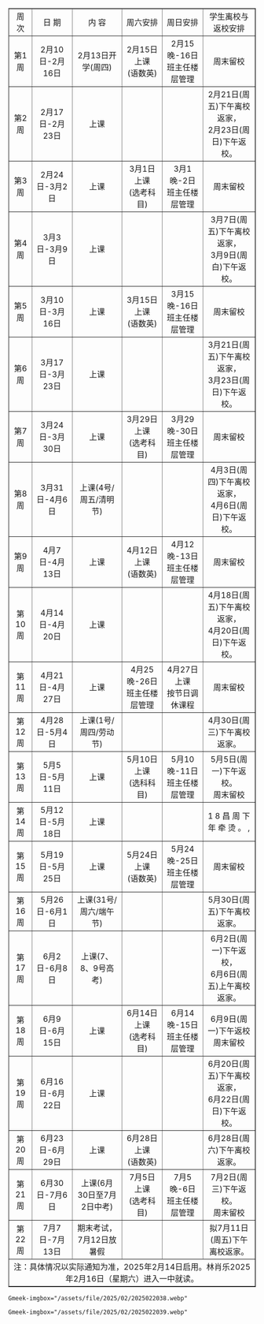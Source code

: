 <table border="1" style="border-collapse: collapse; text-align: center; width: 100%;">
<tbody>
<tr>
<td>
周次
</td>
<td>
日 期
</td>
<td>
内 容
</td>
<td>
周六安排
</td>
<td>
周日安排
</td>
<td>
学生离校与返校安排
</td>
</tr>
<tr>
<td>
第1周
</td>
<td>
2月10日-2月16日
</td>
<td>
2月13日开学(周四)
</td>
<td>
2月15日上课<br>
(语数英)
</td>
<td>
2月15晚-16日<br>
班主任楼层管理
</td>
<td>
周末留校
</td>
</tr>
<tr>
<td>
第2周
</td>
<td>
2月17日-2月23日
</td>
<td>
上课
</td>
<td>
</td>
<td>
</td>
<td>
2月21日(周五)下午离校返家，<br>
2月23日(周日)下午返校。
</td>
</tr>
<tr>
<td>
第3周
</td>
<td>
2月24日-3月2日
</td>
<td>
上课
</td>
<td>
3月1日上课<br>
(选考科目)
</td>
<td>
3月1晚-2日<br>
班主任楼层管理
</td>
<td>
周末留校
</td>
</tr>
<tr>
<td>
第4周
</td>
<td>
3月3日-3月9日
</td>
<td>
上课
</td>
<td>
</td>
<td>
</td>
<td>
3月7日(周五)下午离校返家，<br>
3月9日(周白)下午返校。
</td>
</tr>
<tr>
<td>
第5周
</td>
<td>
3月10日-3月16日
</td>
<td>
上课
</td>
<td>
3月15日上课<br>
(语数英)
</td>
<td>
3月15晚-16日<br>
班主任楼层管理
</td>
<td>
周末留校
</td>
</tr>
<tr>
<td>
第6周
</td>
<td>
3月17日-3月23日
</td>
<td>
上课
</td>
<td>
</td>
<td>
</td>
<td>
3月21日(周五)下午离校返家，<br>
3月23日(周日)下午返校。
</td>
</tr>
<tr>
<td>
第7周
</td>
<td>
3月24日-3月30日
</td>
<td>
上课
</td>
<td>
3月29日上课<br>
(选考科目)
</td>
<td>
3月29晚-30日<br>
班主任楼层管理
</td>
<td>
周末留校
</td>
</tr>
<tr>
<td>
第8周
</td>
<td>
3月31日-4月6日
</td>
<td>
上课(4号/周五/清明节)
</td>
<td>
</td>
<td>
</td>
<td>
4月3日(周四)下午离校返家，<br>
4月6日(周日)下午返校。
</td>
</tr>
<tr>
<td>
第9周
</td>
<td>
4月7日-4月13日
</td>
<td>
上课
</td>
<td>
4月12日上课<br>
(语数英)
</td>
<td>
4月12晚-13日<br>
班主任楼层管理
</td>
<td>
周末留校
</td>
</tr>
<tr>
<td>
第10周
</td>
<td>
4月14日-4月20日
</td>
<td>
上课
</td>
<td>
</td>
<td>
</td>
<td>
4月18日(周五)下午离校返家，<br>
4月20日(周日)下午返校。
</td>
</tr>
<tr>
<td>
第11周
</td>
<td>
4月21日-4月27日
</td>
<td>
上课
</td>
<td>
4月25晚-26日<br>
班主任楼层管理
</td>
<td>
4月27日上课<br>
按节日调休课程
</td>
<td>
周末留校
</td>
</tr>
<tr>
<td>
第12周
</td>
<td>
4月28日-5月4日
</td>
<td>
上课(1号/周四/劳动节)
</td>
<td>
</td>
<td>
</td>
<td>
4月30日(周三)下午离校返家。
</td>
</tr>
<tr>
<td>
第13周
</td>
<td>
5月5日-5月11日
</td>
<td>
上课
</td>
<td>
5月10日上课<br>
(选科科目)
</td>
<td>
5月10晚-11日<br>
班主任楼层管理
</td>
<td>
5月5日(周一)下午返校。<br>
周末留校
</td>
</tr>
<tr>
<td>
第14周
</td>
<td>
5月12日-5月18日
</td>
<td>
上课
</td>
<td>
</td>
<td>
</td>
<td>
1 8 昌 周 下 年 牵 烫 。 ,
</td>
</tr>
<tr>
<td>
第15周
</td>
<td>
5月19日-5月25日
</td>
<td>
上课
</td>
<td>
5月24日上课<br>
(语数英)
</td>
<td>
5月24晚-25日<br>
班主任楼层管理
</td>
<td>
周末留校
</td>
</tr>
<tr>
<td>
第16周
</td>
<td>
5月26日-6月1日
</td>
<td>
上课(31号/周六/端午节)
</td>
<td>
</td>
<td>
</td>
<td>
5月30日(周五)下午离校返家。
</td>
</tr>
<tr>
<td>
第17周
</td>
<td>
6月2日-6月8日
</td>
<td>
上课(7、8、9号高考)
</td>
<td>
</td>
<td>
</td>
<td>
6月2日(周一)下午返校，<br>
6月6日(周五)上午离校返家。
</td>
</tr>
<tr>
<td>
第18周
</td>
<td>
6月9日-6月15日
</td>
<td>
上课
</td>
<td>
6月14日上课<br>
(选考科目)
</td>
<td>
6月14晚-15日<br>
班主任楼层管理
</td>
<td>
6月9日(周一)下午返校<br>
周末留校
</td>
</tr>
<tr>
<td>
第19周
</td>
<td>
6月16日-6月22日
</td>
<td>
上课
</td>
<td>
</td>
<td>
</td>
<td>
6月20日(周五)下午离校返家，<br>
6月22日(周日)下午返校。
</td>
</tr>
<tr>
<td>
第20周
</td>
<td>
6月23日-6月29日
</td>
<td>
上课
</td>
<td>
6月28日上课<br>
(语数英)
</td>
<td>
</td>
<td>
6月28日(周六)下午离校返家。
</td>
</tr>
<tr>
<td>
第21周
</td>
<td>
6月30日-7月6日
</td>
<td>
上课(6月30日至7月2日中考)
</td>
<td>
7月5日上课<br>
(选考科目)
</td>
<td>
7月5晚-6日<br>
班主任楼层管理
</td>
<td>
7月2日(周三)下午返校。<br>
周末留校
</td>
</tr>
<tr>
<td>
第22周
</td>
<td>
7月7日-7月13日
</td>
<td>
期末考试，7月12日放暑假
</td>
<td>
</td>
<td>
</td>
<td>
拟7月11日(周五)下午离校返家。
</td>
</tr>
<tr>
<td colspan="6">
注：具体情况以实际通知为准，2025年2月14日启用。林肖乐2025年2月16日（星期六）进入一中就读。
</td>
</tr>
</tbody>
</table>
    
`Gmeek-imgbox="/assets/file/2025/02/2025022038.webp"`

`Gmeek-imgbox="/assets/file/2025/02/2025022039.webp"`

<!-- ##{"timestamp":1739690852}## -->